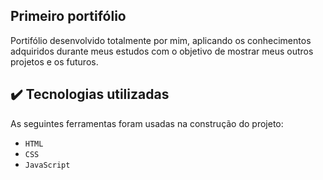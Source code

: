 ## Primeiro portifólio 

Portifólio desenvolvido totalmente por mim, aplicando os conhecimentos adquiridos durante meus estudos com o objetivo de mostrar meus outros projetos e os futuros.

## ✔️ Tecnologias utilizadas

As seguintes ferramentas foram usadas na construção do projeto:

-   `HTML`
-   `CSS`
-   `JavaScript`
